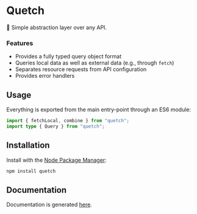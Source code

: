 # Quetch

🍋 Simple abstraction layer over any API.

### Features

- Provides a fully typed query object format
- Queries local data as well as external data (e.g., through `fetch`)
- Separates resource requests from API configuration
- Provides error handlers

## Usage

Everything is exported from the main entry-point through an ES6 module:

```typescript
import { fetchLocal, combine } from "quetch";
import type { Query } from "quetch";
```

## Installation

Install with the [Node Package Manager](https://www.npmjs.com/package/quetch):

```bash
npm install quetch
```

## Documentation

Documentation is generated [here](doc/README.md).
